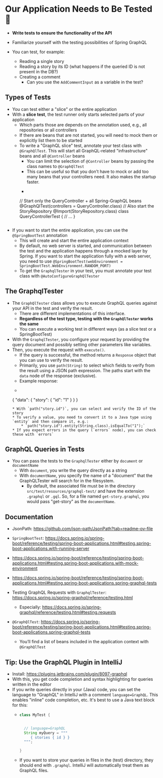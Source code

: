 # Our Application Needs to Be Tested 🫣

* **Write tests to ensure the functionality of the API**

* Familiarize yourself with the testing possibilities of Spring GraphQL
* You can test, for example:
    * Reading a single story
    * Reading a story by its ID (what happens if the queried ID is not present in the DB?)
    * Creating a comment
        * Can you use the `AddCommentInput` as a variable in the test?

## Types of Tests

* You can test either a "slice" or the entire application
* With a **slice test**, the test runner only starts selected parts of your application
    * Which parts those are depends on the annotation used, e.g., all repositories or all controllers
    * If there are beans that are not started, you will need to mock them or explicitly list them to be started
    * To write a "GraphQL slice" test, annotate your test class with `@GraphQlTest`. This will start all GraphQL-related "infrastructure" beans and all `@Controller` beans
        * You can limit the selection of `@Controller` beans by passing the class names to `@GraphQlTest`
        * This can be useful so that you don’t have to mock or add too many beans that your controllers need. It also makes the startup faster.
        * ```java
      // Start only the QueryController + all Spring-GraphQL beans
      @GraphQlTest(controllers = QueryController.class)
      // Also start the StoryRepository
      @Import(StoryRepository.class)
      class QueryControllerTest {
      // ...
      }
      ```
* If you want to start the entire application, you can use the `@SpringBootTest` annotation
    * This will create and start the entire application context
    * By default, no web server is started, and communication between the test and the application happens through a mocked layer by Spring. If you want to start the application fully with a web server, you need to use `@SpringBootTest(webEnvironment = SpringBootTest.WebEnvironment.RANDOM_PORT)`
    * To get the `GraphqlTester` in your test, you must annotate your test class with `@AutoConfigureGraphQlTester`

## The GraphqlTester

* The `GraphQlTester` class allows you to execute GraphQL queries against your API in the test and verify the result.
    * There are different implementations of this interface.
    * **Regardless of the test type, testing with the `GraphQlTester` works the same**
    * You can execute a working test in different ways (as a slice test or a SpringBootTest)
* With the `GraphqlTester`, you configure your request by providing the query document and possibly setting other parameters like variables.
* Then, you execute the request with `execute()`.
    * If the query is successful, the method returns a `Response` object that you can use to verify the result.
    * Primarily, you use `path(String)` to select which fields to verify from the result using a JSON path expression. The paths start with the `data` node of the response (exclusive).
    * Example response:
    * ```json
  { "data": { "story": { "id": "1" } } }
    ```
    * With `path("story.id")`, you can select and verify the ID of the story
    * To verify a value, you need to convert it to a Java type using `entity` and then compare it, e.g.:
        * `path("story.id").entity(String.class).isEqualTo("1");`
    * If you expect errors in the query (`errors` node), you can check these with `errors`

## GraphQL Queries in Tests
* You can pass the tests to the `GraphqlTester` either by `document` or `documentName`
    * With `document`, you write the query directly as a string
    * With `documentName`, you specify the name of a "document" that the GraphQLTester will search for in the filesystem.
        * By default, the associated file must be in the directory `src/test/resources/graphql-test/` and have the extension `.graphql` or `.gql`. So, for a file named `get-story.graphql`, you would pass "get-story" as the `documentName`.

## Documentation

* JsonPath: https://github.com/json-path/JsonPath?tab=readme-ov-file

* `SpringBootTest`: https://docs.spring.io/spring-boot/reference/testing/spring-boot-applications.html#testing.spring-boot-applications.with-running-server
* https://docs.spring.io/spring-boot/reference/testing/spring-boot-applications.html#testing.spring-boot-applications.with-mock-environment
* https://docs.spring.io/spring-boot/reference/testing/spring-boot-applications.html#testing.spring-boot-applications.spring-graphql-tests
* Testing GraphQL Requests with `GraphqlTester`: https://docs.spring.io/spring-graphql/reference/testing.html
    * Especially: https://docs.spring.io/spring-graphql/reference/testing.html#testing.requests
* `@GraphQlTest`: https://docs.spring.io/spring-boot/reference/testing/spring-boot-applications.html#testing.spring-boot-applications.spring-graphql-tests
    * You’ll find a list of beans included in the application context with `@GraphQlTest`

## Tip: Use the GraphQL Plugin in IntelliJ
* Install: https://plugins.jetbrains.com/plugin/8097-graphql
* With this, you get code completion and syntax highlighting for queries written in the editor
* If you write queries directly in your (Java) code, you can set the language to "GraphQL" in IntelliJ with a comment `language=GraphQL`. This enables "inline" code completion, etc. It's best to use a Java text block for this:
    * ```java
      class MyTest {
      
        
        // language=GraphQL
        String myQuery = """
           { stories { id } }
        """;
      
      }
      ```
    * If you want to store your queries in files in the (test) directory, they should end with `.graphql`. IntelliJ will automatically treat them as GraphQL files.

